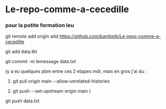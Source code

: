 # Le-repo-comme-a-cecedille

### pour la potite formation leu

git remote add origin add https://github.com/bambstk/Le-repo-comme-a-cecedille

git add data.tkt

git commit -m lemessage data.txt

(y a eu quelques pbm entre ces 2 etapes mdr, mais en gros j'ai du :

1. git pull origin main --allow-unrelated-histories

2. git push --set-upstream origin main
)

git push data.txt
